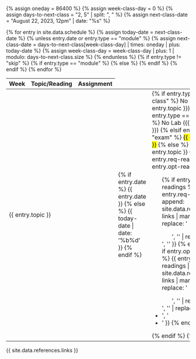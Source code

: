{% assign oneday = 86400 %}
{% assign week-class-day = 0 %}
{% assign days-to-next-class = "2, 5" | split: ", " %}
{% assign next-class-date = "August 22, 2023, 12pm" | date: "%s" %}

<table class="condensed">
    <thead>
        <tr>
            <th class="text-center">Week</th>
            <th class="text-center">Topic/Reading</th>
            <th class="text-center">Assignment</th>
        </tr>
    </thead>
    <tbody>
        {% for entry in site.data.schedule %}
            {% assign today-date = next-class-date %}
            {% unless entry.date or entry.type == "module" %}
                {% assign next-class-date = days-to-next-class[week-class-day] | times: oneday | plus: today-date %}
                {% assign week-class-day = week-class-day | plus: 1 | modulo: days-to-next-class.size %}
            {% endunless %}
            {% if entry.type != "skip" %}
                <tr>
                    {% if entry.type == "module" %}
                        <td class="text-center highlight" colspan="3">{{ entry.topic }}</td>
                    {% else %}
                        <td class="text-center">
                            {% if entry.date %}
                                {{ entry.date }}
                            {% else %}
                                {{ today-date | date: '%b%d' }}
                            {% endif %}
                        </td>
                        <td>
                            {% if entry.type == "no-class" %}
                                No Class ({{ entry.topic }})
                            {% elsif entry.type == "no-lab" %}
                                No Lab ({{ entry.topic }})
                            {% elsif entry.type == "exam" %}
                                <mark>{{ entry.topic }}</mark>
                            {% else %}
                                {{ entry.topic }}
                                {% if entry.req-readings or entry.opt-readings%}
                                    <ul>
                                        {% if entry.req-readings %}
                                            {{ entry.req-readings | 
                                                append: site.data.refs.named-links | 
                                                markdownify | 
                                                replace: '<ul>', '' | 
                                                replace: '</ul>', '' }}
                                        {% endif %}
                                        {% if entry.opt-readings %}
                                            {{ entry.opt-readings | 
                                                append: site.data.refs.named-links | 
                                                markdownify | 
                                                replace: '<ul>', '' | 
                                                replace: '</ul>', '' | 
                                                replace: '<li>', '<li class="optional">' }}
                                        {% endif %}
                                    </ul>
                                {% endif %}
                            {% endif %}
                        </td>
                        <td>
                            {{ entry.assignment }}
                            {% if entry.assignment-due %}
                                {% assign due-date = oneday | times: entry.assignment-due | plus: today-date %}
                                due {{ due-date | date: '%b%d' }}
                            {% endif %}
                            {% if entry.assignment-due-next %}
                                {% if today == "Tue" %}
                                    {% assign due-date = oneday | times: 6 | plus: today-date %}
                                {% else %}                            
                                    {% assign due-date = oneday | times: 8 | plus: today-date %}
                                {% endif %}
                                due {{ due-date | date: '%b%d' }}
                            {% endif %}
                        </td>
                    {% endif %}
                </tr>
            {% endif %}
        {% endfor %}
    </tbody>
</table>

{{ site.data.references.links }}

